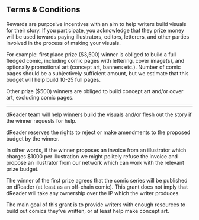 ## Terms & Conditions

Rewards are purposive incentives with an aim to help writers build visuals for their story. If you participate, you acknowledge that they prize money will be used towards paying illustrators, editors, letterers, and other parties involved in the process of making your visuals.

For example: first place prize ($3,500) winner is obliged to build a full fledged comic, including comic pages with lettering, cover image(s), and optionally promotional art (concept art, banners etc.). Number of comic pages should be a subjectively sufficient amount, but we estimate that this budget will help build 10-25 full pages.

Other prize ($500) winners are obliged to build concept art and/or cover art, excluding comic pages.

-----
dReader team will help winners build the visuals and/or flesh out the story if the winner requests for help.

dReader reserves the rights to reject or make amendments to the proposed budget by the winner. 

In other words, if the winner proposes an invoice from an illustrator which charges $1000 per illustration we might politely refuse the invoice and propose an illustrator from our network which can work with the relevant prize budget.

The winner of the first prize agrees that the comic series will be published on dReader (at least as an off-chain comic). This grant does not imply that dReader will take any ownership over the IP which the writer produces.

The main goal of this grant is to provide writers with enough resources to build out comics they've written, or at least help make concept art.